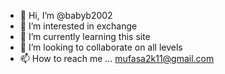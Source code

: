 - 👋 Hi, I’m @babyb2002
- 👀 I’m interested in exchange
- 🌱 I’m currently learning this site
- 💞️ I’m looking to collaborate on all levels
- 📫 How to reach me ... mufasa2k11@gmail.com

<!---
babyb2002/babyb2002 is a ✨ special ✨ repository because its `README.md` (this file) appears on your GitHub profile.
You can click the Preview link to take a look at your changes.
--->
